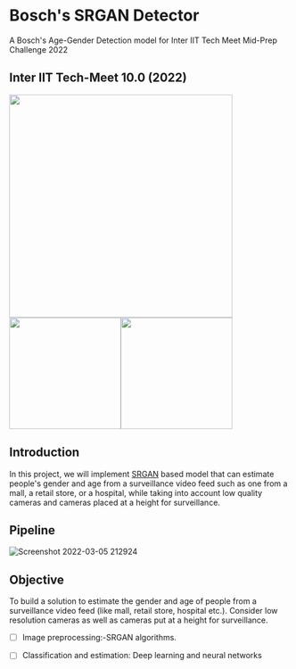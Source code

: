 # Bosch's SRGAN Detector
A Bosch's Age-Gender Detection model for Inter IIT Tech Meet Mid-Prep Challenge 2022
## Inter IIT Tech-Meet 10.0 (2022)

<img src="https://upload.wikimedia.org/wikipedia/commons/1/16/Bosch-logo.svg" width=400><img src="https://upload.wikimedia.org/wikipedia/en/thumb/8/82/Indian_Institute_of_Technology_Bhubaneswar_Logo.svg/240px-Indian_Institute_of_Technology_Bhubaneswar_Logo.svg.png" width=200><img src="https://interiit-tech.org/static/media/logo_1.f4d40e83.png" width=200>

## Introduction
In this project, we will implement [SRGAN](https://arxiv.org/abs/1609.04802) based model that can estimate people's gender and age from a surveillance video feed such as one from a mall, a retail store, or a hospital, while taking into account low quality cameras and cameras placed at a height for surveillance.

## Pipeline
![Screenshot 2022-03-05 212924](https://user-images.githubusercontent.com/92209922/156891595-515a62d9-956f-41f0-b0d0-f09a05eb6035.png)

## Objective
To build a solution to estimate the gender and age of people from a surveillance video feed (like
mall, retail store, hospital etc.). Consider low resolution cameras as well as cameras put at a
height for surveillance.

- [ ] Image preprocessing:-SRGAN algorithms.
- [ ] Classification and estimation: Deep learning and neural networks



